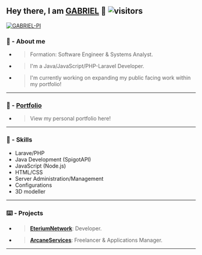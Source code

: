 ## Hey there, I am [GABRIEL](https://github.com/GABRIEL-PI) 👋 ![visitors](https://visitor-badge.glitch.me/badge?page_id=GABRIEL-PI)
[![GABRIEL-PI](https://your-deployment.vercel.app/api?username=GABRIEL-PI&show_icons=true&theme=dracula&count_private=true)](https://github.com/GABRIEL-PI)<br/>
### 🤵 - About me 
- > Formation: Software Engineer & Systems Analyst.
- > I'm a Java/JavaScript/PHP-Laravel Developer.
- > I'm currently working on expanding my public facing work within my portfolio!

------------
### 📖 - **[Portfolio](https://gabriel-pi.github.io/portifoliooo/ "Portfolio")**
- > View my personal portfolio here!
------------

### 📖 - Skills
- Larave/PHP
- Java Development (SpigotAPI)
- JavaScript (Node.js)
- HTML/CSS
- Server Administration/Management
- Configurations
- 3D modeller
------------

### ⌨️ - Projects
- > **[EteriumNetwork](https://discord.gg/M5xfHQxAFX "EteriumNetwork")**: Developer.
- > **[ArcaneServices](https://discord.gg/arcanestudios "ArcaneServices")**: Freelancer & Applications Manager.

------------
